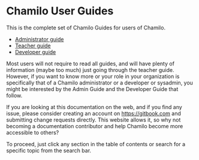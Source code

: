 Chamilo User Guides
===================

This is the complete set of Chamilo Guides for users of Chamilo.

* [Administrator guide](admin/introduction/chamilo,_what_is_it.md)
* [Teacher guide](teacher/introduction/what_is_chamilo.md)
* [Developer guide](developer/introduction/)

Most users will not require to read all guides, and will have plenty of information (maybe too much) just going through the teacher guide. However, if you want to know more or your role in your organization is specifically that of a Chamilo administrator or a developer or sysadmin, you might be interested by the Admin Guide and the Developer Guide that follow.

If you are looking at this documentation on the web, and if you find any issue, please consider creating an account on https://gitbook.com and submitting change requests directly. This website allows it, so why not becoming a documentation contributor and help Chamilo become more accessible to others?

To proceed, just click any section in the table of contents or search for a specific topic from the search bar.
